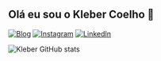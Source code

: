 ## Olá eu sou o Kleber Coelho 👋

[![Blog](https://img.shields.io/badge/website-000000?style=for-the-badge&logo=About.me&logoColor=white)](https://www.sevenpk.com.br/)
[![Instagram](https://img.shields.io/badge/Instagram-E4405F?style=for-the-badge&logo=instagram&logoColor=white)](https://www.instagram.com/kleberclh/)
[![LinkedIn](https://img.shields.io/badge/LinkedIn-0077B5?style=for-the-badge&logo=linkedin&logoColor=white)](https://www.linkedin.com/in/klebercoelho99/)

![Kleber GitHub stats](https://github-readme-stats.vercel.app/api?username=KleberMayC)
